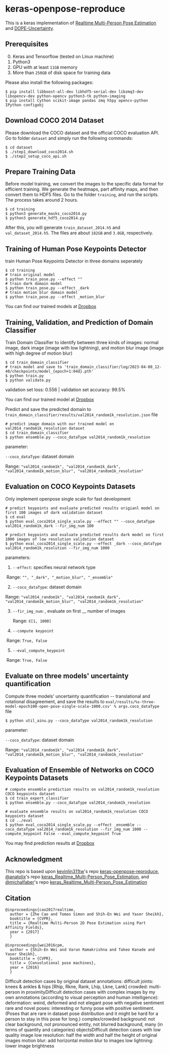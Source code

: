 # keras-openpose-reproduce

This is a keras implementation of [Realtime Multi-Person Pose Estimation](https://github.com/ZheC/Realtime_Multi-Person_Pose_Estimation) and [DOPE-Uncertainty](https://github.com/NVlabs/DOPE-Uncertainty).


## Prerequisites

  0. Keras and Tensorflow (tested on Linux machine)
  0. Python3
  0. GPU with at least `11GB` memory
  0. More than `250GB` of disk space for training data

Please also install the following packages:

    $ pip install libboost-all-dev libhdf5-serial-dev libzmq3-dev libopencv-dev python-opencv python3-tk python-imaging
    $ pip install Cython scikit-image pandas zmq h5py opencv-python IPython configobj


## Download COCO 2014 Dataset

Please download the COCO dataset and the official COCO evaluation API. Go to folder `dataset` and simply run the following commands:

    $ cd dataset
    $ ./step1_download_coco2014.sh
    $ ./step2_setup_coco_api.sh


## Prepare Training Data 

Before model training, we convert the images to the specific data format for efficient training. We generate the heatmaps, part affinity maps, and then convert them to HDF5 files. Go to the folder `training`, and run the scripts. The process takes around 2 hours.

    $ cd training
    $ python3 generate_masks_coco2014.py
    $ python3 generate_hdf5_coco2014.py

After this, you will generate `train_dataset_2014.h5` and `val_dataset_2014.h5`. The files are about `182GB` and `3.8GB`, respectively.

## Training of Human Pose Keypoints Detector

train Human Pose Keypoints Detector in three domains seperately

    $ cd training
    # train original model
    $ python train_pose.py --effect ""
    # train dark domain model
    $ python train_pose.py --effect _dark
    # train motion blur domain model
    $ python train_pose.py --effect _motion_blur

You can find our trained models at [Dropbox](https://www.dropbox.com/sh/k0yh5efafzzgvy9/AAB3OWBxq38JBIPXe3wBz3KXa?dl=0)

## Training, Validation, and Prediction of Domain Classifier

Train Domain Classifier to identify between three kinds of images: normal image, dark image (image with low lightning), and motion blur image (image with high degree of motion blur)

```
$ cd train_domain_classifier
# train model and save to 'train_domain_classifier/log/2023-04-08_12-40/checkpoints/model_{epoch+1:04d}.pth'
$ python train.py
$ python validate.py
```

validation set loss: 0.556 | validation set accuracy: 99.5%

You can find our trained model at [Dropbox](https://www.dropbox.com/sh/247969lxme1dzrp/AABh5kW3AXL2mcU_8LZh4U8Aa?dl=0)



Predict and save the predicted domain to `train_domain_classifier/results/val2014_random1k_resolution.json` file

```
# predict image domain with our trained model on val2014_random1k_resolution dataset
$ cd train_domain_classifier
$ python ensemble.py --coco_dataType val2014_random1k_resolution
```

parameter:

 `--coco_dataType`: dataset domain

Range: `"val2014_random1k", "val2014_random1k_dark", "val2014_random1k_motion_blur", "val2014_random1k_resolution"`

## Evaluation on COCO Keypoints Datasets

Only implement openpose single scale for fast development

    # predict keypoints and evaluate predicted results origianl model on first 100 images of dark validation dataset
    $ cd eval
    $ python eval_coco2014_single_scale.py --effect "" --coco_dataType val2014_random1k_dark --fir_img_num 100
    
    # predict keypoints and evaluate predicted results dark model on first 1000 images of low resolution validation dataset
    $ python eval_coco2014_single_scale.py --effect _dark --coco_dataType val2014_random1k_resolution --fir_img_num 1000

parameters:

1. `--effect`: specifies neural network type

​		Range: `"", "_dark", "_motion_blur", "_ensemble"`

2.  `--coco_dataType`: dataset domain

   Range: `"val2014_random1k", "val2014_random1k_dark", "val2014_random1k_motion_blur", "val2014_random1k_resolution"`

3. `--fir_img_num`: , evaluate on first __ number of images

   Range: `∈[1, 1000]`

4. `--compute keypoint`

​		Range: `True, False`

5. `--eval_compute_keypoint`

​		Range: `True, False`

## Evaluate on three models' uncertainty quantification

Compute three models' uncertainty quantification -- translational and rotational disagreement, and save the results to `eval/results/%s-three-model-epoch100-open-pose-single-scale-1000.csv' % args.coco_dataType` file

```
$ python util_ainu.py --coco_dataType val2014_random1k_resolution
```

parameter:

 `--coco_dataType`: dataset domain

Range: `"val2014_random1k", "val2014_random1k_dark", "val2014_random1k_motion_blur", "val2014_random1k_resolution"`


## Evaluation of Ensemble of Networks on COCO Keypoints Datasets

```
# compute ensemble prediction results on val2014_random1k_resolution COCO keypoints dataset
$ cd train_expert_classifier
$ python ensemble.py --coco_dataType val2014_random1k_resolution

# evaluate ensemble results on val2014_random1k_resolution COCO keypoints dataset
$ cd ../eval
$ python eval_coco2014_single_scale.py --effect _ensemble --coco_dataType val2014_random1k_resolution --fir_img_num 1000 --compute_keypoint False --eval_compute_keypoint True
```

You may find prediction results at [Dropbox](https://www.dropbox.com/sh/mt52o9rqi5ggyn1/AAC2oxGVPbVimvMF-zmkdM6Ea?dl=0)

## Acknowledgment

This repo is based upon  [kevinlin311tw](https://github.com/kevinlin311tw)'s repo [keras-openpose-reproduce](https://github.com/kevinlin311tw/keras-openpose-reproduce), [@anatolix](https://github.com/anatolix)'s repo [keras_Realtime_Multi-Person_Pose_Estimation](https://github.com/anatolix/keras_Realtime_Multi-Person_Pose_Estimation), and [@michalfaber](https://github.com/michalfaber)'s repo [keras_Realtime_Multi-Person_Pose_Estimation](https://github.com/michalfaber/keras_Realtime_Multi-Person_Pose_Estimation)


## Citation

    @inproceedings{cao2017realtime,
      author = {Zhe Cao and Tomas Simon and Shih-En Wei and Yaser Sheikh},
      booktitle = {CVPR},
      title = {Realtime Multi-Person 2D Pose Estimation using Part Affinity Fields},
      year = {2017}
      }
    
    @inproceedings{wei2016cpm,
      author = {Shih-En Wei and Varun Ramakrishna and Takeo Kanade and Yaser Sheikh},
      booktitle = {CVPR},
      title = {Convolutional pose machines},
      year = {2016}
      }





Difficult detection cases by original dataset annotations: 
difficult joints: knees & ankles & hips [Rhip, Rkne, Rank, Lhip, Lkne, Lank]
crowded: multi-person in proximityDifficult detection cases with complex images by my own annotations (according to visual perception and human intelligence):
deformation: weird, deformed and not elegant pose with negative sentiment
rare and novel poses: interesting or funny pose with positive sentiment. (Poses that are rare in dataset pose distribution and it might be hard for a person to stay in this pose for long.)
complex/crowded background: not clear background, not pronounced entity, not blurred background, many (in terms of quantity and categories) objectsDifficult detection cases with low quality image
low resolution: half the width and half the height of original images
motion blur: add horizontal motion blur to images
low lightning: lower image brightness
